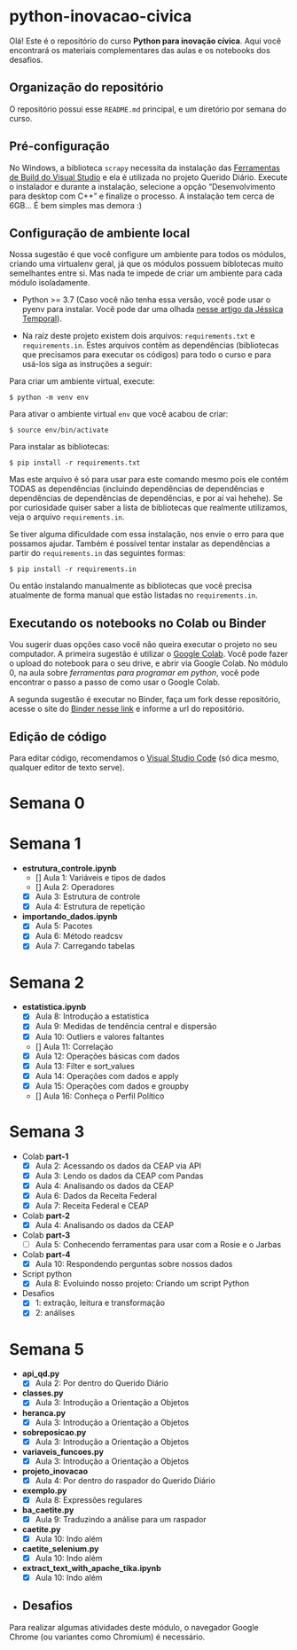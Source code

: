 # python-inovacao-civica

Olá! Este é o repositório do curso **Python para inovação cívica**. Aqui você encontrará os materiais complementares das aulas e os notebooks dos desafios.

## Organização do repositório

O repositório possui esse `README.md` principal, e um diretório por semana do curso.

## Pré-configuração

No Windows, a biblioteca `scrapy` necessita da instalação das [Ferramentas de
Build do Visual Studio](https://visualstudio.microsoft.com/pt-br/downloads/#build-tools-for-visual-studio-2019)
e ela é utilizada no projeto Querido Diário. Execute o instalador e durante
a instalação, selecione a opção “Desenvolvimento para desktop com C++” e
finalize o processo. A instalação tem cerca de 6GB... É bem simples mas
demora :)

## Configuração de ambiente local

Nossa sugestão é que você configure um ambiente para todos os módulos, criando uma virtualenv geral, já que os módulos possuem biblotecas muito semelhantes entre si. Mas nada te impede de criar um ambiente para cada módulo isoladamente.

* Python >= 3.7 (Caso você não tenha essa versão, você pode usar o pyenv para instalar. Você pode dar uma olhada [nesse artigo da Jéssica Temporal](https://jtemporal.com/pyenv-inicio/)).

* Na raíz deste projeto existem dois arquivos: `requirements.txt` e `requirements.in`. Estes arquivos contêm as dependências (bibliotecas que precisamos para executar os códigos) para todo o curso e para usá-los siga as instruções a seguir:

Para criar um ambiente virtual, execute:
```
$ python -m venv env
```

Para ativar o ambiente virtual `env` que você acabou de criar:
```
$ source env/bin/activate
```

Para instalar as bibliotecas:
```
$ pip install -r requirements.txt
```

Mas este arquivo é só para usar para este comando mesmo pois ele contém TODAS
as dependências (incluindo dependências de dependências e dependências de
dependências de dependências, e por aí vai hehehe). Se por curiosidade quiser
saber a lista de bibliotecas que realmente utilizamos, veja o arquivo
`requirements.in`.


Se tiver alguma dificuldade com essa instalação, nos envie o erro para que possamos ajudar. Também é possível tentar instalar as dependências a partir do `requirements.in` das seguintes formas:

```
$ pip install -r requirements.in
```

Ou então instalando manualmente as bibliotecas que você precisa atualmente de forma manual que estão listadas no `requirements.in`.

## Executando os notebooks no Colab ou Binder

Vou sugerir duas opções caso você não queira executar o projeto no seu computador. A primeira sugestão é utilizar o [Google Colab](https://colab.research.google.com/). Você pode fazer o upload do notebook para o seu drive, e abrir via Google Colab. No módulo 0, na aula sobre *ferramentas para programar em python*, você pode encontrar o passo a passo de como usar o Google Colab.

A segunda sugestão é executar no Binder, faça um fork desse repositório, acesse o site do [Binder nesse link](https://mybinder.org) e informe a url do repositório.

## Edição de código

Para editar código, recomendamos o [Visual Studio Code](https://code.visualstudio.com/) (só dica mesmo, qualquer
editor de texto serve).


# Semana 0

# Semana 1

- **estrutura_controle.ipynb**
   - [] Aula 1: Variáveis e tipos de dados
   - [] Aula 2: Operadores
   - [x] Aula 3: Estrutura de controle
   - [x] Aula 4: Estrutura de repetição

- **importando_dados.ipynb**
   - [x] Aula 5: Pacotes
   - [x] Aula 6: Método readcsv
   - [x] Aula 7: Carregando tabelas

# Semana 2

- **estatistica.ipynb**
   - [x] Aula 8: Introdução a estatística
   - [x] Aula 9: Medidas de tendência central e dispersão
   - [x] Aula 10: Outliers e valores faltantes
   - [] Aula 11: Correlação
   - [x] Aula 12: Operações básicas com dados
   - [x] Aula 13: Filter e sort_values
   - [x] Aula 14: Operações com dados e apply
   - [x] Aula 15: Operações com dados e groupby
   - [] Aula 16: Conheça o Perfil Político

# Semana 3

- Colab **part-1**
   - [x] Aula 2: Acessando os dados da CEAP via API
   - [x] Aula 3: Lendo os dados da CEAP com Pandas
   - [x] Aula 4: Analisando os dados da CEAP
   - [x] Aula 6: Dados da Receita Federal
   - [x] Aula 7: Receita Federal e CEAP
- Colab **part-2**
   - [x] Aula 4: Analisando os dados da CEAP
- Colab **part-3**
   - [ ] Aula 5: Conhecendo ferramentas para usar com a Rosie e o Jarbas
- Colab **part-4**
   - [x] Aula 10: Respondendo perguntas sobre nossos dados
- Script python
   - [x] Aula 8: Evoluindo nosso projeto: Criando um script Python
- Desafios
   - [x] 1: extração, leitura e transformação
   - [x] 2: análises

# Semana 5

- **api_qd.py**
   - [x] Aula 2: Por dentro do Querido Diário
- **classes.py**
   - [x] Aula 3: Introdução a Orientação a Objetos
- **heranca.py**
   - [x] Aula 3: Introdução a Orientação a Objetos
- **sobreposicao.py**
   - [x] Aula 3: Introdução a Orientação a Objetos
- **variaveis_funcoes.py**
   - [x] Aula 3: Introdução a Orientação a Objetos
- **projeto_inovacao**
   - [x] Aula 4: Por dentro do raspador do Querido Diário
- **exemplo.py**
   - [x] Aula 8: Expressões regulares
- **ba_caetite.py**
   - [x] Aula 9: Traduzindo a análise para um raspador
- **caetite.py**
   - [x] Aula 10: Indo além
- **caetite_selenium.py**
   - [x] Aula 10: Indo além
- **extract_text_with_apache_tika.ipynb**
   - [x] Aula 10: Indo além
- Desafios
   -

Para realizar algumas atividades deste módulo, o navegador Google Chrome
(ou variantes como Chromium) é necessário.
